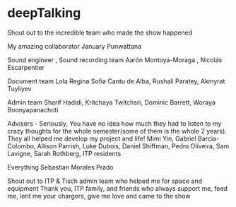 # deepTalking


Shout out to the incredible team who made the show happened 

My amazing collaborator 
January Punwattana

Sound engineer , Sound recording team 
Aarón Montoya-Moraga , Nicolás Escarpentier 

Document team 
Lola Regina Sofia Cantu de Alba, Rushali Paratey, Akmyrat Tuyliyev

Admin team
Sharif Hadidi, Kritchaya Twitchsri, Dominic Barrett, Woraya Boonyapanachoti

Advisers - Seriously, You have no idea how much they had to listen to my crazy thoughts for the whole semester(some of them is the whole 2 years). They all helped me develop my project and life!
Mimi Yin, Gabriel Barcia-Colombo, Allison Parrish, Luke Dubois, Daniel Shiffman, Pedro Oliveira, Sam Lavigne, Sarah Rothberg, ITP residents

Everything 
Sebastian Morales Prado

Shout out to ITP & Tisch admin team who helped me for space and equipment
Thank you, ITP family, and friends who always support me, feed me, lent me your chargers, give me love and came to the show 
